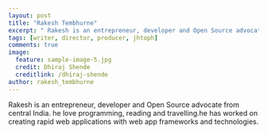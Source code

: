 ```yaml
---
layout: post
title: "Rakesh Tembhurne"
excerpt: " Rakesh is an entrepreneur, developer and Open Source advocate from central India."
tags: [writer, director, producer, jhtoph]
comments: true
image:
  feature: sample-image-5.jpg
  credit: Dhiraj Shende
  creditlink: /dhiraj-shende
author: rakesh_tembhurne
---
```

Rakesh is an entrepreneur, developer and Open Source advocate from central India. he love programming, reading and travelling.he has worked on creating rapid web applications with web app frameworks and technologies.
